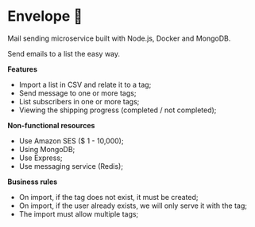 # Envelope 📨

Mail sending microservice built with Node.js, Docker and MongoDB.

Send emails to a list the easy way.

**Features**

- Import a list in CSV and relate it to a tag;
- Send message to one or more tags;
- List subscribers in one or more tags;
- Viewing the shipping progress (completed / not completed);

**Non-functional resources**

- Use Amazon SES (\$ 1 - 10,000);
- Using MongoDB;
- Use Express;
- Use messaging service (Redis);

**Business rules**

- On import, if the tag does not exist, it must be created;
- On import, if the user already exists, we will only serve it with the tag;
- The import must allow multiple tags;
